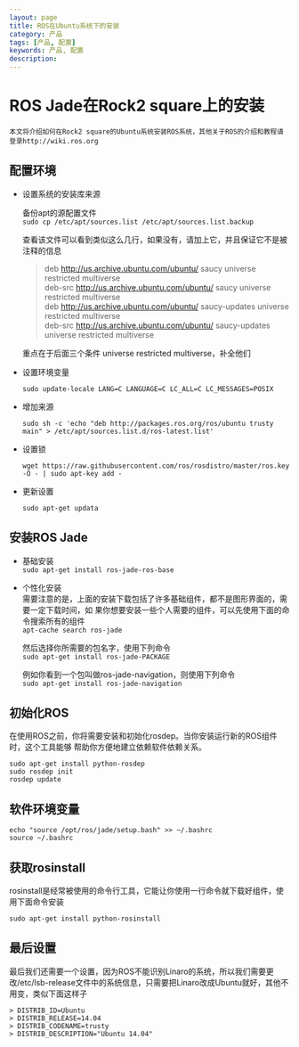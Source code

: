 ```yaml
---
layout: page
title: ROS在Ubuntu系统下的安装
category: 产品
tags: [产品, 配置]
keywords: 产品, 配置
description: 
---
```



# ROS Jade在Rock2 square上的安装 

	本文将介绍如何在Rock2 square的Ubuntu系统安装ROS系统，其他关于ROS的介绍和教程请登录http://wiki.ros.org  

## 配置环境  

* 设置系统的安装库来源  

	备份apt的源配置文件  
	`sudo cp /etc/apt/sources.list /etc/apt/sources.list.backup`  
	
	查看该文件可以看到类似这么几行，如果没有，请加上它，并且保证它不是被注释的信息  

	> deb http://us.archive.ubuntu.com/ubuntu/ saucy universe restricted multiverse   
	> deb-src http://us.archive.ubuntu.com/ubuntu/ saucy universe  restricted multiverse  
	> deb http://us.archive.ubuntu.com/ubuntu/ saucy-updates universe  restricted multiverse  
	> deb-src http://us.archive.ubuntu.com/ubuntu/ saucy-updates universe restricted multiverse  

	重点在于后面三个条件 universe restricted multiverse，补全他们  

* 设置环境变量  

	`sudo update-locale LANG=C LANGUAGE=C LC_ALL=C LC_MESSAGES=POSIX`  

* 增加来源  

	`sudo sh -c 'echo "deb http://packages.ros.org/ros/ubuntu trusty main" > /etc/apt/sources.list.d/ros-latest.list'`  

* 设置锁  
 
	`wget https://raw.githubusercontent.com/ros/rosdistro/master/ros.key -O - | sudo apt-key add -`  

* 更新设置  

	`sudo apt-get updata`  

## 安装ROS Jade  

* 基础安装  
	`sudo apt-get install ros-jade-ros-base`  
	
* 个性化安装  
	需要注意的是，上面的安装下载包括了许多基础组件，都不是图形界面的，需要一定下载时间，如	果你想要安装一些个人需要的组件，可以先使用下面的命令搜索所有的组件  
	`apt-cache search ros-jade`  

	然后选择你所需要的包名字，使用下列命令  
	`sudo apt-get install ros-jade-PACKAGE`  

	例如你看到一个包叫做ros-jade-navigation，则使用下列命令  
	`sudo apt-get install ros-jade-navigation`  

## 初始化ROS  

在使用ROS之前，你将需要安装和初始化rosdep。当你安装运行新的ROS组件时，这个工具能够	帮助你方便地建立依赖软件依赖关系。  

	sudo apt-get install python-rosdep  
	sudo rosdep init  
	rosdep update  

## 软件环境变量  

	echo "source /opt/ros/jade/setup.bash" >> ~/.bashrc  
	source ~/.bashrc  

## 获取rosinstall

rosinstall是经常被使用的命令行工具，它能让你使用一行命令就下载好组件，使用下面命令安装  

	sudo apt-get install python-rosinstall  

## 最后设置

最后我们还需要一个设置，因为ROS不能识别Linaro的系统，所以我们需要更改/etc/lsb-release文件中的系统信息，只需要把Linaro改成Ubuntu就好，其他不用变，类似下面这样子  
	
	> DISTRIB_ID=Ubuntu  
	> DISTRIB_RELEASE=14.04  
	> DISTRIB_CODENAME=trusty  
	> DISTRIB_DESCRIPTION="Ubuntu 14.04"  
